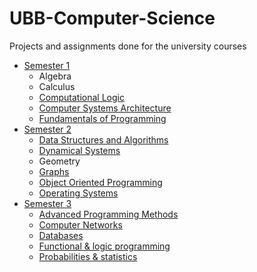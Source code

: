 # UBB-Computer-Science
Projects and assignments done for the university courses

* [Semester 1](Semester1/)
    *  Algebra
    *  Calculus
    * [ Computational Logic]()
    * [ Computer Systems Architecture]()
    * [ Fundamentals of Programming]()
* [Semester 2](Semester2/)
    * [ Data Structures and Algorithms]()
    * [ Dynamical Systems]()
    *  Geometry
    * [ Graphs]()
    * [ Object Oriented Programming]()
    * [ Operating Systems]()
* [Semester 3](Semester3/)
    * [ Advanced Programming Methods](Semester3/Advanced%20programming%20methods)
    * [ Computer Networks]()
    * [ Databases](Semester3/Databases/lab1)
    * [ Functional & logic programming](Semester3/Functional%20%26%20programming%20language)
    * [ Probabilities & statistics](Semester3/Probabilities%20and%20statistics)
